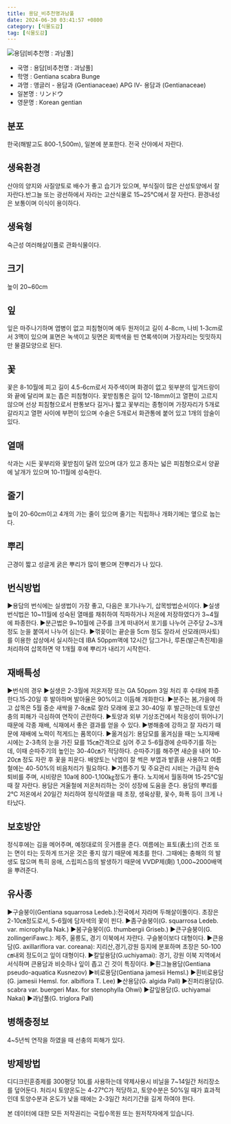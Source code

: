 ```yaml
---
title: 용담_비추천명과남풀
date: 2024-06-30 03:41:57 +0800
category: [식물도감]
tag: [식물도감]
---
```




![용담[비추천명 : 과남풀]](/fileUpload/plants/basic/Gentianaceae/Gentiana/7710/7710_20160817100212210files_th2.jpg)
- 국명 : 용담[비추천명 : 과남풀]
- 학명 : Gentiana scabra Bunge
- 과명 : 앵글러 - 용담과 (Gentianaceae) APG Ⅳ- 용담과 (Gentianaceae)
- 일본명 : リンドウ
- 영문명 : Korean gentian


## 분포
한국(해발고도 800-1,500m), 일본에 분포한다.전국 산야에서 자란다.
## 생육환경
산야의 양지와 사질양토로 배수가 좋고 습기가 있으며, 부식질이 많은 산성토양에서 잘 자란다.반그늘 또는 광선하에서 자라는 고산식물로 15~25℃에서 잘 자란다. 환경내성은 보통이며 이식이 용이하다.
## 생육형
숙근성 여러해살이풀로 관화식물이다.
## 크기
높이 20~60cm
## 잎
잎은 마주나기하며 엽병이 없고 피침형이며 예두 원저이고 길이 4-8cm, 나비 1-3cm로서 3맥이 있으며 표면은 녹색이고 뒷면은 회백색을 띤 연록색이며 가장자리는 밋밋하지만 물결모양으로 된다.
## 꽃
꽃은 8-10월에 피고 길이 4.5-6cm로서 자주색이며 화경이 없고 윗부분의 잎겨드랑이와 끝에 달리며 포는 좁은 피침형이다. 꽃받침통은 길이 12-18mm이고 열편이 고르지 않으며 선상 피침형으로서 판통보다 길거나 짧고 꽃부리는 종형이며 가장자리가 5개로 갈라지고 열편 사이에 부편이 있으며 수술은 5개로서 화관통에 붙어 있고 1개의 암술이 있다.
## 열매
삭과는 시든 꽃부리와 꽃받침이 달려 있으며 대가 있고 종자는 넓은 피침형으로서 양끝에 날개가 있으며 10-11월에 성숙한다.
## 줄기
높이 20-60cm이고 4개의 가는 줄이 있으며 줄기는 직립하나 개화기에는 옆으로 눕는다.
## 뿌리
근경이 짧고 성글게 굵은 뿌리가 많이 뻗으며 잔뿌리가 나 있다.
## 번식방법
▶용담의 번식에는 실생법이 가장 좋고, 다음은 포기나누기, 삽목방법순서이다.▶실생번식법은 10~11월에 성숙된 열매를 채취하여 직파하거나 저온에 저장하였다가 3~4월에 파종한다. ▶분근법은 9~10월에 근주를 크게 떠내어서 포기를 나누어 근주당 2~3개정도 눈을 붙여서 나누어 심는다. ▶꺾꽂이는 끝순을 5cm 정도 잘라서 산모래(마사토)를 이용한 삽상에서 실시하는데 IBA 50ppm액에 12시간 담그거나, 루톤(발근촉진제)을 처리하여 삽목하면 약 1개월 후에 뿌리가 내리기 시작한다.
## 재배특성
▶번식의 경우 ▶실생은 2-3월에 저온저장 또는 GA 50ppm 3일 처리 후 수태에 파종한다.15-20일 후 발아하며 발아율은 90%이고 이듬해 개화한다.▶분주는 봄,가을에 하고 삽목은 5월 중순 새싹을 7-8㎝로 잘라 모래에 꽂고 30-40일 후 발근하는데 토양선충의 피해가 극심하여 연작이 곤란하다.▶토양과 외부 기상조건에서 적응성이 뛰어나기 때문에 각종 재배, 식재에서 좋은 결과를 얻을 수 있다.▶병해충에 강하고 잘 자라기 때문에 재배에 노력이 적게드는 품목이다.▶옮겨심기: 용담모를 옮겨심을 때는 노지재배시에는 2-3촉의 눈을 가진 묘를 15㎝간격으로 심어 주고 5-6월경에 순따주기를 하는데, 이때 순따주기의 높인는 30-40㎝가 적당하다. 순따주기를 해주면 새순을 내어 10-20㎝ 정도 자란 후 꽃을 피운다. 배양토는 낙엽이 잘 썩은 부엽과 밭흙을 사용하고 여름철에는 40-50%의 비음처리가 필요하다. ▶거름주기 및 주요관리시비는 가급적 완숙퇴비를 주며, 시비량은 10a에 800-1,100㎏정도가 좋다. 노지에서 월동하며 15-25℃일 때 잘 자란다. 용담은 겨울철에 저온처리하는 것이 성장에 도움을 준다. 용담의 뿌리를 2℃ 저온에서 20일간 처리하여 정식하였을 때 초장, 생육상황, 꽃수, 화폭 등이 크게 나타났다.
## 보호방안
정식후에는 김을 메어주며, 예정대로의 웃거름을 준다. 여름에는 표토(表土)의 건조 또는 면이 타는 듯하게 뜨거운 것은 좋지 않기 때문에 제초를 한다. 그때에는 충해의 의 발생도 많으며 특히 응애, 스립피스등의 발생하기 때문에 VVDP제(劑) 1,000~2000배액을 뿌려준다.
## 유사종
▶구슬붕이(Gentiana squarrosa Ledeb.):전국에서 자라며 두해살이풀이다. 초장은 2-10㎝정도로서, 5-6월에 담자색의 꽃이 핀다. ▶좀구슬붕이(G. squarrosa Ledeb. var. microphylla Nak.)▶봄구슬붕이(G. thumbergii Griseb.)▶큰구슬붕이(G. zollingeriFawc.): 제주, 울릉도, 경기 이북에서 자란다. 구슬봉이보다 대형이다. ▶큰용담(G. axillariflora var. coreana): 지리산,경기,강원 등지에 분포하며 초장은 50-100㎝내외 정도이고 잎이 대형이다. ▶칼잎용담(G.uchiyamai): 경기, 강원 이북 지역에서 서식하며 큰용담과 비슷하나 잎이 좁고 긴 것이 특징이다. ▶흰그늘용담(Gentiana pseudo-aquatica Kusnezov)▶비로용담(Gentiana jamesii Hemsl.)▶흰비로용담(G. jamesii  Hemsl. for. albiflora T. Lee)▶산용담(G. algida Pall)▶진퍼리용담(G. scabra var. buergeri Max. for stenophylla Ohwi)▶갈잎용담(G. uchiyamai Nakai)▶과남풀(G. triglora Pall)
## 병해충정보
4~5년씩 연작을 하였을 때 선충의 피해가 있다.
## 방제방법
디디크린훈증제를 300평당 10L를 사용하는데 약제사용시 비닐을 7~14일간 처리장소를 덮어둔다. 처리시 토양온도는 4-27℃가 적당하고, 토양수분은 50%일 때가 효과적인데 토양수분과 온도가 낮을 때에는 2-3일간 처리기간을 길게 하여야 한다.






본 데이터에 대한 모든 저작권리는 국립수목원 또는 원저작자에게 있습니다.
